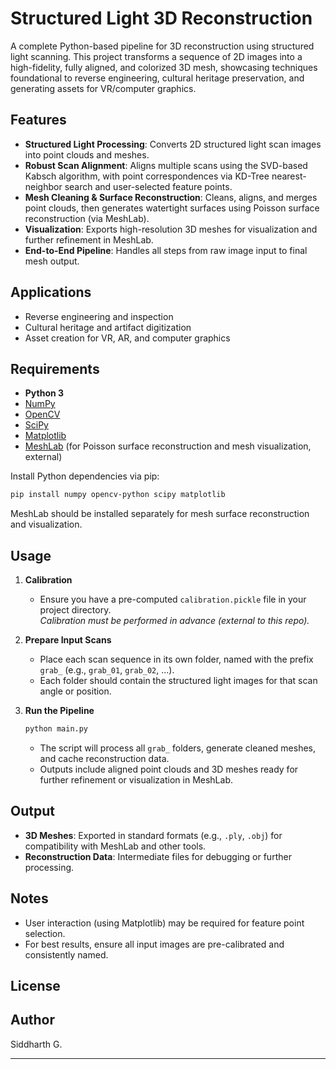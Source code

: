 # Structured Light 3D Reconstruction

A complete Python-based pipeline for 3D reconstruction using structured light scanning. This project transforms a sequence of 2D images into a high-fidelity, fully aligned, and colorized 3D mesh, showcasing techniques foundational to reverse engineering, cultural heritage preservation, and generating assets for VR/computer graphics.

## Features

- **Structured Light Processing**: Converts 2D structured light scan images into point clouds and meshes.
- **Robust Scan Alignment**: Aligns multiple scans using the SVD-based Kabsch algorithm, with point correspondences via KD-Tree nearest-neighbor search and user-selected feature points.
- **Mesh Cleaning & Surface Reconstruction**: Cleans, aligns, and merges point clouds, then generates watertight surfaces using Poisson surface reconstruction (via MeshLab).
- **Visualization**: Exports high-resolution 3D meshes for visualization and further refinement in MeshLab.
- **End-to-End Pipeline**: Handles all steps from raw image input to final mesh output.

## Applications

- Reverse engineering and inspection
- Cultural heritage and artifact digitization
- Asset creation for VR, AR, and computer graphics

## Requirements

- **Python 3**
- [NumPy](https://numpy.org/)
- [OpenCV](https://opencv.org/)
- [SciPy](https://scipy.org/)
- [Matplotlib](https://matplotlib.org/)
- [MeshLab](https://www.meshlab.net/) (for Poisson surface reconstruction and mesh visualization, external)

Install Python dependencies via pip:

```bash
pip install numpy opencv-python scipy matplotlib
```

MeshLab should be installed separately for mesh surface reconstruction and visualization.

## Usage

1. **Calibration**

    - Ensure you have a pre-computed `calibration.pickle` file in your project directory.  
      _Calibration must be performed in advance (external to this repo)._

2. **Prepare Input Scans**

    - Place each scan sequence in its own folder, named with the prefix `grab_` (e.g., `grab_01`, `grab_02`, ...).
    - Each folder should contain the structured light images for that scan angle or position.

3. **Run the Pipeline**

    ```bash
    python main.py
    ```

    - The script will process all `grab_` folders, generate cleaned meshes, and cache reconstruction data.
    - Outputs include aligned point clouds and 3D meshes ready for further refinement or visualization in MeshLab.

## Output

- **3D Meshes**: Exported in standard formats (e.g., `.ply`, `.obj`) for compatibility with MeshLab and other tools.
- **Reconstruction Data**: Intermediate files for debugging or further processing.

## Notes

- User interaction (using Matplotlib) may be required for feature point selection.
- For best results, ensure all input images are pre-calibrated and consistently named.

## License


## Author

Siddharth G.

---
